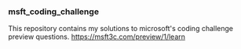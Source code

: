 ### msft_coding_challenge
This repository contains my solutions to microsoft's coding challenge preview questions.
https://msft3c.com/preview/1/learn
